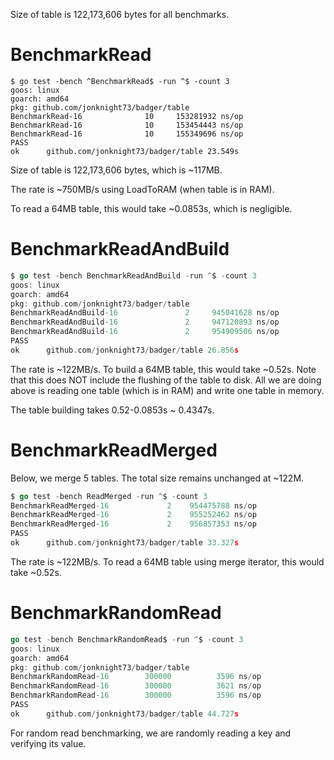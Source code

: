 Size of table is 122,173,606 bytes for all benchmarks.

# BenchmarkRead
```
$ go test -bench ^BenchmarkRead$ -run ^$ -count 3
goos: linux
goarch: amd64
pkg: github.com/jonknight73/badger/table
BenchmarkRead-16    	      10	 153281932 ns/op
BenchmarkRead-16    	      10	 153454443 ns/op
BenchmarkRead-16    	      10	 155349696 ns/op
PASS
ok  	github.com/jonknight73/badger/table	23.549s
```

Size of table is 122,173,606 bytes, which is ~117MB.

The rate is ~750MB/s using LoadToRAM (when table is in RAM).

To read a 64MB table, this would take ~0.0853s, which is negligible.

# BenchmarkReadAndBuild
```go
$ go test -bench BenchmarkReadAndBuild -run ^$ -count 3
goos: linux
goarch: amd64
pkg: github.com/jonknight73/badger/table
BenchmarkReadAndBuild-16    	       2	 945041628 ns/op
BenchmarkReadAndBuild-16    	       2	 947120893 ns/op
BenchmarkReadAndBuild-16    	       2	 954909506 ns/op
PASS
ok  	github.com/jonknight73/badger/table	26.856s
```

The rate is ~122MB/s. To build a 64MB table, this would take ~0.52s. Note that this
does NOT include the flushing of the table to disk. All we are doing above is
reading one table (which is in RAM) and write one table in memory.

The table building takes 0.52-0.0853s ~ 0.4347s.

# BenchmarkReadMerged
Below, we merge 5 tables. The total size remains unchanged at ~122M.

```go
$ go test -bench ReadMerged -run ^$ -count 3
BenchmarkReadMerged-16   	       2	954475788 ns/op
BenchmarkReadMerged-16   	       2	955252462 ns/op
BenchmarkReadMerged-16  	       2	956857353 ns/op
PASS
ok  	github.com/jonknight73/badger/table	33.327s
```

The rate is ~122MB/s. To read a 64MB table using merge iterator, this would take ~0.52s.

# BenchmarkRandomRead

```go
go test -bench BenchmarkRandomRead$ -run ^$ -count 3
goos: linux
goarch: amd64
pkg: github.com/jonknight73/badger/table
BenchmarkRandomRead-16    	  300000	      3596 ns/op
BenchmarkRandomRead-16    	  300000	      3621 ns/op
BenchmarkRandomRead-16    	  300000	      3596 ns/op
PASS
ok  	github.com/jonknight73/badger/table	44.727s
```

For random read benchmarking, we are randomly reading a key and verifying its value.
